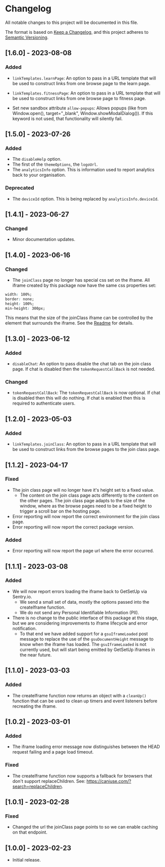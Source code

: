 # Changelog

All notable changes to this project will be documented in this file.

The format is based on [Keep a Changelog](https://keepachangelog.com/en/1.0.0/),
and this project adheres to [Semantic Versioning](https://semver.org/spec/v2.0.0.html).

## [1.6.0] - 2023-08-08

### Added

- `linkTemplates.learnPage`: An option to pass in a URL template that will be used to construct links from one browse page to the learn page.

- `linkTemplates.fitnessPage`: An option to pass in a URL template that will be used to construct links from one browse page to fitness page.

- Set new sandbox attribute `allow-popups`: Allows popups (like from Window.open(), target="_blank", Window.showModalDialog()). If this keyword is not used, that functionality will silently fail.

## [1.5.0] - 2023-07-26

### Added

- The `disableHelp` option.
- The first of the `themeOptions`, the `logoUrl`.
- The `analyticsInfo` option. This is information used to report analytics back to your organisation.

### Deprecated

- The `deviceId` option. This is being replaced by `analyticsInfo.deviceId`.

## [1.4.1] - 2023-06-27

### Changed

- Minor documentation updates.

## [1.4.0] - 2023-06-16

### Changed

- The `joinClass` page no longer has special css set on the iframe. All iframe created by this package now have the same css properties set:

```css
width: 100%;
border: none;
height: 100%;
min-height: 300px;
```

This means that the size of the joinClass iframe can be controlled by the element that surrounds the iframe. See the [Readme](./README.md#page-layout) for details.

## [1.3.0] - 2023-06-12

### Added

- `disableChat`: An option to pass disable the chat tab on the join class page. If chat is disabled then the `tokenRequestCallBack` is not needed.

### Changed

- `tokenRequestCallBack`: The `tokenRequestCallBack` is now optional. If chat is disabled then this will do nothing. If chat is enabled then this is required to authenticate users.

## [1.2.0] - 2023-05-03

### Added

- `linkTemplates.joinClass`: An option to pass in a URL template that will be used to construct links from the browse pages to the join class page.

## [1.1.2] - 2023-04-17

### Fixed

- The join class page will no longer have it's height set to a fixed value.
  - The content on the join class page acts differently to the content on the other pages. The join class page adapts to the size of the window, where as the browse pages need to be a fixed height to trigger a scroll bar on the hosting page.
- Error reporting will now report the correct environment for the join class page.
- Error reporting will now report the correct package version.

### Added

- Error reporting will now report the page url where the error occurred.

## [1.1.1] - 2023-03-08

### Added

- We will now report errors loading the iframe back to GetSetUp via Sentry.io.
  - We send a small set of data, mostly the options passed into the createIframe function.
  - We do not send any Personal Identifiable Information (PII).
- There is no change to the public interface of this package at this stage, but we are considering improvements to iframe lifecycle and error notification.
  - To that end we have added support for a `gsuIframeLoaded` post message to replace the use of the `gsuDocumentHeight` message to know when the iframe has loaded. The `gsuIframeLoaded` is not currently used, but will start being emitted by GetSetUp iframes in the near future.

## [1.1.0] - 2023-03-03

### Added

- The createIframe function now returns an object with a `cleanUp()` function that can be used to clean up timers and event listeners before recreating the iframe.

## [1.0.2] - 2023-03-01

### Added

- The iframe loading error message now distinguishes between the HEAD request failing and a page load timeout.

### Fixed

- The createIframe function now supports a fallback for browsers that don't support replaceChildren. See: https://caniuse.com/?search=replaceChildren.

## [1.0.1] - 2023-02-28

### Fixed

- Changed the url the joinClass page points to so we can enable caching on that endpoint.

## [1.0.0] - 2023-02-23

- Initial release.

